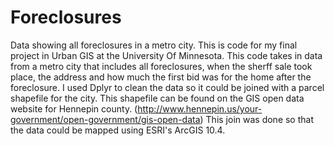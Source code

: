 # Foreclosures
Data showing all foreclosures in a metro city. 
This is code for my final project in Urban GIS at the University Of Minnesota. This code takes in data from a metro city that includes 
all foreclosures, when the sherff sale took place, the address and how much the first bid was for the home after the foreclosure. I used 
Dplyr to clean the data so it could be joined with a parcel shapefile for the city. This shapefile can be found on the GIS open data 
website for Hennepin county. (http://www.hennepin.us/your-government/open-government/gis-open-data) This join was done so that the data could 
be mapped using ESRI's ArcGIS 10.4. 
